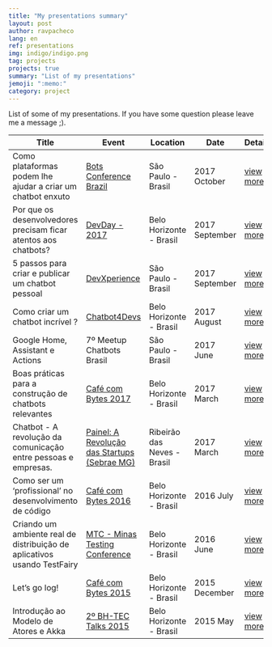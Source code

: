 ```yaml
---
title: "My presentations summary"
layout: post
author: ravpacheco
lang: en
ref: presentations
img: indigo/indigo.png
tag: projects
projects: true
summary: "List of my presentations"
jemoji: ":memo:"
category: project
---
```


List of some of my presentations. If you have some question please leave me a message ;).

| Title | Event | Location | Date | Details |
| ----- | ----- | -------- | ---- | ------- |
| Como plataformas podem lhe ajudar a criar um chatbot enxuto | [Bots Conference Brazil](http://conf.botsbrasil.com.br/) | São Paulo - Brasil | 2017 October |[view more]() |
| Por que os desenvolvedores precisam ficar atentos aos chatbots? | [DevDay - 2017](http://devday.devisland.com/) | Belo Horizonte - Brasil | 2017 September |[view more]() |
| 5 passos para criar e publicar um chatbot pessoal | [DevXperience](https://www.devxperience.com.br/) | São Paulo - Brasil | 2017 September |[view more]() |
| Como criar um chatbot incrível ? | [Chatbot4Devs](http://chatbot4devs.take.net/) | Belo Horizonte - Brasil | 2017 August |[view more]() |
| Google Home, Assistant e Actions | 7º Meetup Chatbots Brasil | São Paulo - Brasil | 2017 June |[view more]() |
| Boas práticas para a construção de chatbots relevantes | [Café com Bytes 2017](https://www.meetup.com/pt-BR/BHTEC-Talks/events/222168031/) | Belo Horizonte - Brasil | 2017 March |[view more]() |
| Chatbot - A revolução da comunicação entre pessoas e empresas. | [Painel: A Revolução das Startups (Sebrae MG)](http://startupsebraeminas.com.br/) | Ribeirão das Neves - Brasil | 2017 March |[view more]() |
| Como ser um ‘profissional’ no desenvolvimento de código | [Café com Bytes 2016](https://www.meetup.com/pt-BR/BHTEC-Talks/events/222168031/) | Belo Horizonte - Brasil | 2016 July |[view more]() |
| Criando um ambiente real de distribuição de aplicativos usando TestFairy | [MTC - Minas Testing Conference](http://minastestingconference.com.br/) | Belo Horizonte - Brasil | 2016 June |[view more]() |
| Let’s go log! | [Café com Bytes 2015](https://www.meetup.com/pt-BR/BHTEC-Talks/events/222168031/) | Belo Horizonte - Brasil | 2015 December |[view more]() |
| Introdução ao Modelo de Atores e Akka | [2º BH-TEC Talks 2015](https://www.meetup.com/pt-BR/BHTEC-Talks/events/222168031/) | Belo Horizonte - Brasil | 2015 May |[view more]() |